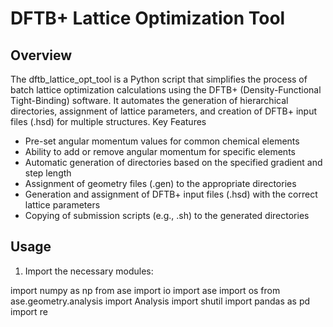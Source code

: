 # DFTB+ Lattice Optimization Tool
## Overview
The dftb_lattice_opt_tool is a Python script that simplifies the process of batch lattice optimization calculations using the DFTB+ (Density-Functional Tight-Binding) software. It automates the generation of hierarchical directories, assignment of lattice parameters, and creation of DFTB+ input files (.hsd) for multiple structures.
Key Features

- Pre-set angular momentum values for common chemical elements
- Ability to add or remove angular momentum for specific elements
- Automatic generation of directories based on the specified gradient and step length
- Assignment of geometry files (.gen) to the appropriate directories
- Generation and assignment of DFTB+ input files (.hsd) with the correct lattice parameters
- Copying of submission scripts (e.g., .sh) to the generated directories

## Usage
1. Import the necessary modules:
   
import numpy as np
from ase import io
import ase
import os
from ase.geometry.analysis import Analysis
import shutil
import pandas as pd
import re
